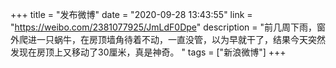 +++
title = "发布微博"
date = "2020-09-28 13:43:55"
link = "https://weibo.com/2381077925/JmLdF0Dpe"
description = "前几周下雨，窗外爬进一只蜗牛，在房顶墙角待着不动，一直没管，以为早就干了，结果今天突然发现在房顶上又移动了30厘米，真是神奇。 "
tags = ["新浪微博"]
+++
